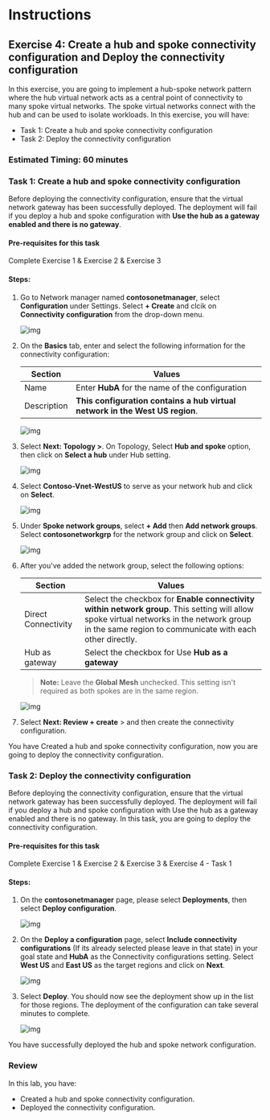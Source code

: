 # Instructions

## Exercise 4: Create a hub and spoke connectivity configuration and Deploy the connectivity configuration

In this exercise, you are going to implement a hub-spoke network pattern where the hub virtual network acts as a central point of connectivity to many spoke virtual networks. The spoke virtual networks connect with the hub and can be used to isolate workloads.
In this exercise, you will have:

  + Task 1: Create a hub and spoke connectivity configuration
  + Task 2: Deploy the connectivity configuration

### Estimated Timing: 60 minutes

### Task 1: Create a hub and spoke connectivity configuration

Before deploying the connectivity configuration, ensure that the virtual network gateway has been successfully deployed. The deployment will fail if you deploy a hub and spoke configuration with **Use the hub as a gateway enabled and there is no gateway**.

#### Pre-requisites for this task

Complete Exercise 1 & Exercise 2 & Exercise 3

#### Steps:

1. Go to Network manager named **contosonetmanager**, select **Configuration** under Settings. Select **+ Create** and clcik on **Connectivity configuration** from the drop-down menu.

    ![img](../media/hub1.png)

2. On the **Basics** tab, enter and select the following information for the connectivity configuration:

    | Section | Values |
    | ------- | ------ |
    | Name| Enter **HubA** for the name of the configuration |
    | Description | **This configuration contains a hub virtual network in the West US region**. |
  
    ![img](../media/hub2.png)

3. Select **Next: Topology >**. On Topology, Select **Hub and spoke** option, then click on **Select a hub** under Hub setting. 

    ![img](../media/hub3.png)

4. Select **Contoso-Vnet-WestUS** to serve as your network hub and click on **Select**.

    ![img](../media/hub4.png)

5. Under **Spoke network groups**, select **+ Add** then **Add network groups**. Select **contosonetworkgrp** for the network group and click on **Select**.

    ![img](../media/hub5.png)

6. After you've added the network group, select the following options:

    | Section | Values |
    | ------- | ------ |
    | Direct Connectivity| Select the checkbox for **Enable connectivity within network group**. This setting will allow spoke virtual networks in the network group in the same region to communicate with each other directly. |
    | Hub as gateway | Select the checkbox for Use **Hub as a gateway** |
  
    >**Note:** Leave the **Global Mesh** unchecked. This setting isn't required as both spokes are in the same region.
 
    ![img](../media/hub6.png)
 
 7. Select **Next: Review + create** > and then create the connectivity configuration.
  
You have Created a hub and spoke connectivity configuration, now you are going to deploy the connectivity configuration.

### Task 2: Deploy the connectivity configuration

Before deploying the connectivity configuration, ensure that the virtual network gateway has been successfully deployed. The deployment will fail if you deploy a hub and spoke configuration with Use the hub as a gateway enabled and there is no gateway. In this task, you are going to deploy the connectivity configuration.

#### Pre-requisites for this task

Complete Exercise 1 & Exercise 2 & Exercise 3 & Exercise 4 - Task 1

#### Steps:

1. On the **contosonetmanager** page, please select **Deployments**, then select **Deploy configuration**.

    ![img](../media/hub7.png)

2. On the **Deploy a configuration** page, select **Include connectivity configurations** (If its already selected please leave in that state) in your goal state and **HubA** as the Connectivity configurations setting. Select **West US** and **East US** as the target regions and click on **Next**.

    ![img](../media/hub8.png)

3. Select **Deploy**. You should now see the deployment show up in the list for those regions. The deployment of the configuration can take several minutes to complete.

    ![img](../media/hub9.png)

You have successfully deployed the hub and spoke network configuration.

### Review

In this lab, you have:

+ Created a hub and spoke connectivity configuration.
+ Deployed the connectivity configuration.
